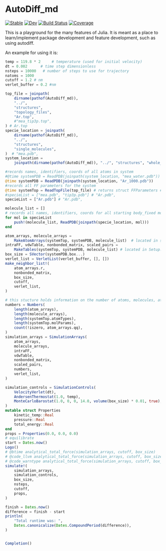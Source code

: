 # AutoDiff_md

[![Stable](https://img.shields.io/badge/docs-stable-blue.svg)](https://BradenDKelly.github.io/AutoDiff_md.jl/stable)
[![Dev](https://img.shields.io/badge/docs-dev-blue.svg)](https://BradenDKelly.github.io/AutoDiff_md.jl/dev)
[![Build Status](https://github.com/BradenDKelly/AutoDiff_md.jl/workflows/CI/badge.svg)](https://github.com/BradenDKelly/AutoDiff_md.jl/actions)
[![Coverage](https://codecov.io/gh/BradenDKelly/AutoDiff_md.jl/branch/master/graph/badge.svg)](https://codecov.io/gh/BradenDKelly/AutoDiff_md.jl)

This is a playground for the many features of Julia. It is meant as a place to learn/implement package development and feature development, such as using autodiff.

An example for using it is:

```Julia
temp = 119.8 * 2     # temperature (used for initial velocity)
dt = 0.002      # time step dimensionless
nsteps = 10000   # number of steps to use for trajectory
natoms = 1000
cutoff = 1.2 # nm
verlet_buffer = 0.2 #nm

top_file = joinpath(
    dirname(pathof(AutoDiff_md)),
    "../",
    "structures",
    "topology_files",
    "Ar.top",
    #"mea_tip3p.top",
) # Ar.top
specie_location = joinpath(
    dirname(pathof(AutoDiff_md)),
    "../",
    "structures",
    "single_molecules",
)  # "mea.pdb",
system_location =
    joinpath(dirname(pathof(AutoDiff_md)), "../", "structures", "whole_systems")

#records names, identifiers, coords of all atoms in system
#@time systemPDB = ReadPDB(joinpath(system_location, "mea_water.pdb")) # Ar_1000.pdb
@time systemPDB = ReadPDB(joinpath(system_location, "Ar_1000.pdb"))
#records all FF parameters for the system
@time systemTop = ReadTopFile(top_file) # returns struct FFParameters # located in Setup.jl
#specieList = ["mea.pdb", "tip3p.pdb"] # "Ar.pdb",
specieList = ["Ar.pdb"] # "Ar.pdb",

molecule_list = []
# records all names, identifiers, coords for all starting body_fixed molecules
for mol in specieList
    push!(molecule_list, ReadPDB(joinpath(specie_location, mol)))
end

atom_arrays, molecule_arrays =
    MakeAtomArrays(systemTop, systemPDB, molecule_list)  # located in setup.jl
intraFF, vdwTable, nonbonded_matrix, scaled_pairs =
    MakeTables(systemTop, systemPDB, molecule_list) # located in Setup.jl
box_size = SVector(systemPDB.box...)
verlet_list = VerletList(verlet_buffer, [], [])
make_neighbor_list!(
    atom_arrays.r,
    nonbonded_matrix,
    box_size,
    cutoff,
    verlet_list,
)

# this stucture holds information on the number of atoms, molecules, atom types, molecule types, charges
numbers = Numbers(
    length(atom_arrays),
    length(molecule_arrays),
    length(systemTop.atomTypes),
    length(systemTop.molParams),
    count(!iszero, atom_arrays.qq),
)
simulation_arrays = SimulationArrays(
    atom_arrays,
    molecule_arrays,
    intraFF,
    vdwTable,
    nonbonded_matrix,
    scaled_pairs,
    numbers,
    verlet_list,
)

simulation_controls = SimulationControls(
    VelocityVerlet(dt),
    AndersenThermostat(1.0, temp),
    MonteCarloBarostat(1.0, 0, 0, 14.0, volume(box_size) * 0.01, true),
)
mutable struct Properties
    kinetic_temp::Real
    pressure::Real
    total_energy::Real
end
props = Properties(0.0, 0.0, 0.0)
# equilibrate
start = Dates.now()
Logo()
# @btime analytical_total_force(simulation_arrays, cutoff, box_size)
# @code_llvm analytical_total_force(simulation_arrays, cutoff, box_size)
# @code_warntype analytical_total_force(simulation_arrays, cutoff, box_size)
simulate!(
    simulation_arrays,
    simulation_controls,
    box_size,
    nsteps,
    cutoff,
    props,
)

finish = Dates.now()
difference = finish - start
println(
    "Total runtime was: ",
    Dates.canonicalize(Dates.CompoundPeriod(difference)),
)


Completion()
